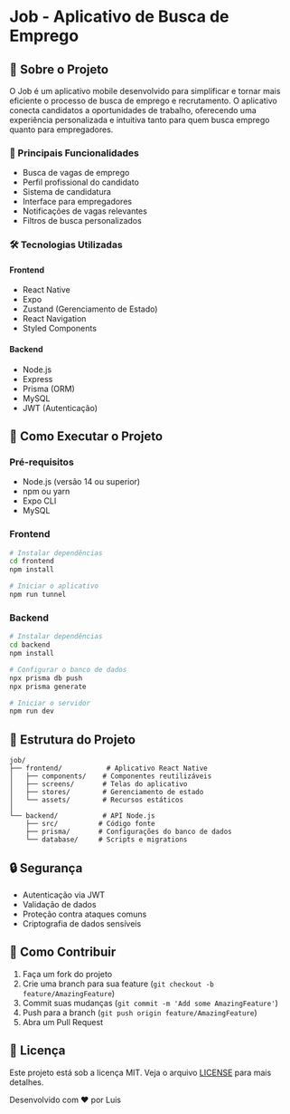 # Job - Aplicativo de Busca de Emprego

## 📱 Sobre o Projeto

O Job é um aplicativo mobile desenvolvido para simplificar e tornar mais eficiente o processo de busca de emprego e recrutamento. O aplicativo conecta candidatos a oportunidades de trabalho, oferecendo uma experiência personalizada e intuitiva tanto para quem busca emprego quanto para empregadores.

### 🎯 Principais Funcionalidades

- Busca de vagas de emprego
- Perfil profissional do candidato
- Sistema de candidatura
- Interface para empregadores
- Notificações de vagas relevantes
- Filtros de busca personalizados

### 🛠️ Tecnologias Utilizadas

#### Frontend
- React Native
- Expo
- Zustand (Gerenciamento de Estado)
- React Navigation
- Styled Components

#### Backend
- Node.js
- Express
- Prisma (ORM)
- MySQL
- JWT (Autenticação)

## 🚀 Como Executar o Projeto

### Pré-requisitos
- Node.js (versão 14 ou superior)
- npm ou yarn
- Expo CLI
- MySQL

### Frontend
```bash
# Instalar dependências
cd frontend
npm install

# Iniciar o aplicativo
npm run tunnel
```

### Backend
```bash
# Instalar dependências
cd backend
npm install

# Configurar o banco de dados
npx prisma db push
npx prisma generate

# Iniciar o servidor
npm run dev
```

## 📁 Estrutura do Projeto

```
job/
├── frontend/           # Aplicativo React Native
│   ├── components/    # Componentes reutilizáveis
│   ├── screens/       # Telas do aplicativo
│   ├── stores/        # Gerenciamento de estado
│   └── assets/        # Recursos estáticos
│
└── backend/           # API Node.js
    ├── src/          # Código fonte
    ├── prisma/       # Configurações do banco de dados
    └── database/     # Scripts e migrations
```

## 🔒 Segurança

- Autenticação via JWT
- Validação de dados
- Proteção contra ataques comuns
- Criptografia de dados sensíveis

## 🤝 Como Contribuir

1. Faça um fork do projeto
2. Crie uma branch para sua feature (`git checkout -b feature/AmazingFeature`)
3. Commit suas mudanças (`git commit -m 'Add some AmazingFeature'`)
4. Push para a branch (`git push origin feature/AmazingFeature`)
5. Abra um Pull Request

## 📝 Licença

Este projeto está sob a licença MIT. Veja o arquivo [LICENSE](LICENSE) para mais detalhes.

Desenvolvido com ❤️ por Luis
